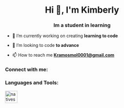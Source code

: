 <h1 align="center">Hi 👋, I'm Kimberly</h1>
<h3 align="center">Im a student in learning</h3>

- 🔭 I’m currently working on creating **learning to code**

- 👯 I’m looking to code **to advance**

- 📫 How to reach me **Kramosmol0001@gmail.com**

<h3 align="left">Connect with me:</h3>
<p align="left">
</p>

<h3 align="left">Languages and Tools:</h3>
<p align="left"> <a href="https://nativescript.org/" target="_blank" rel="noreferrer"> <img src="https://raw.githubusercontent.com/detain/svg-logos/780f25886640cef088af994181646db2f6b1a3f8/svg/nativescript.svg" alt="nativescript" width="40" height="40"/> </a> </p>
